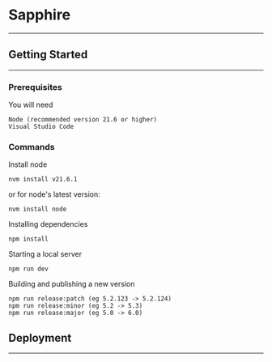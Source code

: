 # Sapphire

---

## Getting Started

---

### Prerequisites

You will need

```
Node (recommended version 21.6 or higher)
Visual Studio Code
```

### Commands

Install node

```
nvm install v21.6.1
```
or for node's latest version:

```
nvm install node
```

Installing dependencies

```
npm install
```

Starting a local server

```
npm run dev
```

Building and publishing a new version

```
npm run release:patch (eg 5.2.123 -> 5.2.124)
npm run release:minor (eg 5.2 -> 5.3)
npm run release:major (eg 5.0 -> 6.0)
```

## Deployment

---
